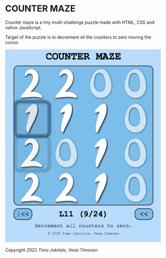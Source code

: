 # COUNTER MAZE

Counter maze is a tiny multi-challenge puzzle made with HTML, CSS and native JavaScript.

Target of the puzzle is to decrement all the counters to zero moving the cursor.

<img src="images/capture.png" alt="Game example" />


*Copyright 2022 Timo Jokitalo, Vesa Timonen*



